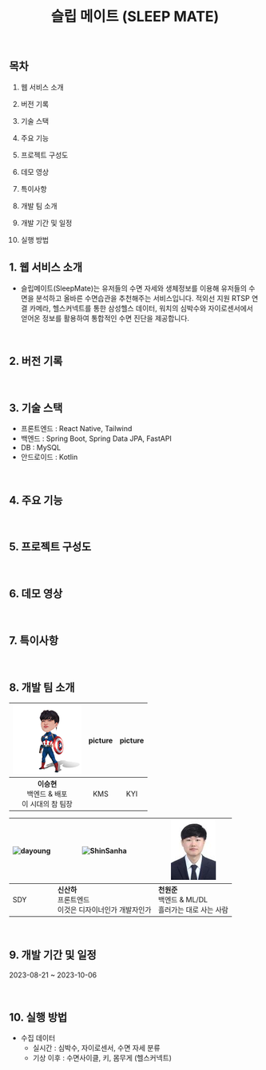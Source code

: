 <div align="center">
  <br />
  <!-- <img src="./readme_assets/ssafy-mate_logo.png" alt="SLEEP MATE" width="200px" height="200px" /> -->
  <br />
  <h1>슬립 메이트 (SLEEP MATE)</h1>
  <!-- <div>
    <img src="https://img.shields.io/badge/NGINX-Active-2ea04?&logo=nginx&logoColor=white" alt="NGINX" />
    <img src="https://img.shields.io/github/v/release/ssafy-mate/ssafy-mate_front-end?color=%23068fc6" alt="GitHub release (latest by date)" />
  </div> -->
  <br />
</div>

## 목차

1. 웹 서비스 소개

2. 버전 기록

3. 기술 스택

4. 주요 기능

5. 프로젝트 구성도

6. 데모 영상

7. 특이사항

8. 개발 팀 소개

9. 개발 기간 및 일정

10. 실행 방법

## 1. 웹 서비스 소개
- 슬립메이트(SleepMate)는 유저들의 수면 자세와 생체정보를 이용해 유저들의 수면을 분석하고 올바른 수면습관을 추천해주는 서비스입니다. 적외선 지원 RTSP 연결 카메라, 헬스커넥트를 통한 삼성헬스 데이터, 워치의 심박수와 자이로센서에서 얻어온 정보를 활용하여 통합적인 수면 진단을 제공합니다.    
<br>

## 2. 버전 기록

<br>

## 3. 기술 스택
- 프론트엔드 : React Native, Tailwind
- 백엔드 : Spring Boot, Spring Data JPA, FastAPI
- DB : MySQL
- 안드로이드 : Kotlin

<br>

## 4. 주요 기능

<br>

## 5. 프로젝트 구성도

<br>

## 6. 데모 영상

<br>

## 7. 특이사항

<br>

## 8. 개발 팀 소개

| ![seunghyun](/resources/resized_lsh.png) | picture | picture |
| :---: | :---: | :---: |
| **이승현**<br>백엔드 & 배포<br>이 시대의 참 팀장 | KMS | KYI |


| ![dayoung](/resources/dayoung.png) | ![ShinSanha](https://github.com/SahhaShin/DANGDANGHAE/assets/33896511/fd7ca3fe-691b-429c-91f4-5b1380b04e62) | ![wonjun](/resources/wonjun90120.jpg) |
| --- | --- | --- |
| SDY | **신산하**<br>프론트엔드<br>이것은 디자이너인가 개발자인가 | **천원준**<br>백엔드 & ML/DL<br>흘러가는 대로 사는 사람 |


<br>

## 9. 개발 기간 및 일정
2023-08-21 ~ 2023-10-06

<br>

## 10. 실행 방법
- 수집 데이터
  - 실시간 : 심박수, 자이로센서, 수면 자세 분류
  - 기상 이후 : 수면사이클, 키, 몸무게 (헬스커넥트)
